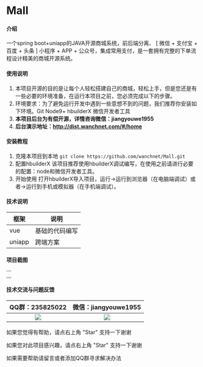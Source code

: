 # Mall

#### 介绍
一个spring boot+uniapp的JAVA开源商城系统，前后端分离、 [ 微信 + 支付宝 + 百度 + 头条 ] 小程序 + APP + 公众号，集成常用支付，是一套拥有完整的下单流程设计精美的商城开源系统。


#### 使用说明

1.  本项目开源的目的是让每个人轻松搭建自己的商城，轻松上手，但是您还是有一些必要的环境准备，在运行本项目之前，您必须完成以下的步骤。
2.  环境要求：为了避免运行开发中遇到一些意想不到的问题，我们推荐你安装如下环境。Git Node9+ hbuilderX 微信开发者工具
3.  **本项目后台为有偿开源，详情咨询微信：jiangyouwe1955**
4.  **后台演示地址：http://dist.wanchnet.com/#/home**

#### 安装教程

1.  克隆本项目到本地
    `git clone https://github.com/wanchnet/Mall.git`
2.  配置hbuilderX
    该项目推荐使用hbuilderX调试编写，在使用之前请进行必要的配置：node和微信开发者工具。
3.  开始使用
    打开hbuilderX导入项目，运行->运行到浏览器（在电脑端调试）或者->运行到手机或模拟器（在手机端调试）。

#### 技术说明
|框架   |说明   |
|---|---|
|vue   |基础的代码编写   |
|uniapp   |跨端方案   |

#### 项目截图

<img src="https://github.com/wanchnet/picture/blob/master/cut/detail.jpg" style="zoom:20%;" /><img src="https://github.com/wanchnet/picture/blob/master/cut/fenlei.jpg" style="zoom:20%;" /><img src="https://github.com/wanchnet/picture/blob/master/cut/index.jpg" style="zoom:20%;" /><img src="hhttps://github.com/wanchnet/picture/blob/master/cut/index1.jpg" style="zoom:20%;" />

<img src="https://github.com/wanchnet/picture/blob/master/cut/info.jpg" style="zoom:20%;" /><img src="https://github.com/wanchnet/picture/blob/master/cut/login.jpg" style="zoom:20%;" /><img src="https://github.com/wanchnet/picture/blob/master/cut/person.jpg" style="zoom:20%;" /><img src="https://github.com/wanchnet/picture/blob/master/cut/regiest.jpg" style="zoom:20%;" />





#### 技术交流与问题反馈

|                       QQ群：235825022                        |                     微信：jiangyouwe1955                     |
| :----------------------------------------------------------: | :----------------------------------------------------------: |
| ![](https://github.com/wanchnet/picture/blob/master/qrcode/qq.png) | ![](https://github.com/wanchnet/picture/blob/master/qrcode/wechat.png) |

如果您觉得有帮助，请点右上角 "Star" 支持一下谢谢

如果您对此项目感兴趣，请点右上角 "Star" 支持一下谢谢

如果需要帮助请留言或者添加QQ群寻求解决办法


